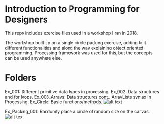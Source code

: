 # Introduction to Programming for Designers

This repo includes exercise files used in a workshop I ran in 2018.

The workshop built up on a single circle packing exercise, adding to it different functionalities and along the way explaining object oriented programming. Processing framework was used for this, but the concepts can be used anywhere else.

# Folders
Ex_001: Different primitive data types in processing.
Ex_002: Data structures and for loops.
Ex_003_Arrays: Data structures cont., ArrayLists syntax in Processing.
Ex_Circle: Basic functions/methods.
![alt text](https://github.com/tarabishy2020/Intro-to-Programming-for-Designers/blob/master/Resources/Ex_Circle.gif "Ex_Circle")

Ex_Packing_001: Randomly place a circle of random size on the canvas.
![alt text](https://github.com/tarabishy2020/Intro-to-Programming-for-Designers/blob/master/Resources/Ex_Packing_001.gif "Ex_Packing_001")


